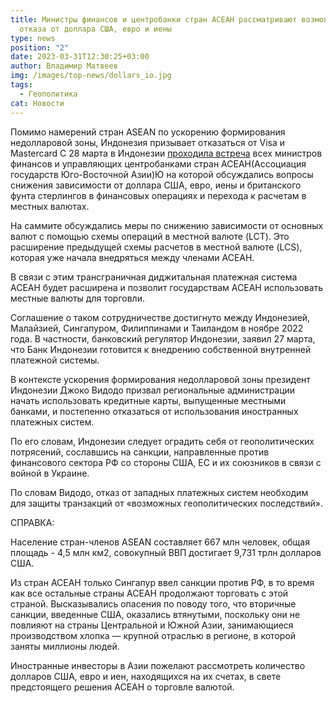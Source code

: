 ```yaml
---
title: Министры финансов и центробанки стран АСЕАН рассматривают возможность
  отказа от доллара США, евро и иены
type: news
position: "2"
date: 2023-03-31T12:30:25+03:00
author: Владимир Матвеев
img: /images/top-news/dollars_io.jpg
tags:
  - Геополитика
cat: Новости
---
```

Помимо намерений стран АSЕАN по ускорению формирования недолларовой зоны, Индонезия призывает отказаться от Visa и Mastercard
С 28 марта в Индонезии [проходила встреча](https://www.aseanbriefing.com/news/asean-finance-ministers-and-central-banks-consider-dropping-us-dollar-euro-and-yen-indonesia-calls-for-phasing-out-visa-and-mastercard/) всех министров финансов и управляющих центробанками стран АСЕАН(Ассоциация государств Юго-Восточной Азии)Ю на которой обсуждались вопросы снижения зависимости от доллара США, евро, иены и британского фунта стерлингов в финансовых операциях и перехода к расчетам в местных валютах.

На саммите обсуждались меры по снижению зависимости от основных валют с помощью схемы операций в местной валюте (LCT). Это расширение предыдущей схемы расчетов в местной валюте (LCS), которая уже начала внедряться между членами АСЕАН.

В связи с этим трансграничная диджитальная платежная система АСЕАН будет расширена и позволит государствам АСЕАН использовать местные валюты для торговли. 

Соглашение о таком сотрудничестве достигнуто между Индонезией, Малайзией, Сингапуром, Филиппинами и Таиландом в ноябре 2022 года. В частности, банковский регулятор Индонезии, заявил 27 марта, что Банк Индонезии готовится к внедрению собственной внутренней платежной системы.

В контексте ускорения формирования недолларовой зоны президент Индонезии Джоко Видодо призвал региональные администрации начать использовать кредитные карты, выпущенные местными банками, и постепенно отказаться от использования иностранных платежных систем.

По его словам, Индонезии следует оградить себя от геополитических потрясений, сославшись на санкции, направленные против финансового сектора РФ со стороны США, ЕС и их союзников в связи с войной в Украине.

По словам Видодо, отказ от западных платежных систем необходим для защиты транзакций от «возможных геополитических последствий».

СПРАВКА:

Население стран-членов ASEAN составляет 667 млн человек, общая площадь - 4,5 млн км2, совокупный ВВП достигает 9,731 трлн долларов США.

Из стран АСЕАН только Сингапур ввел санкции против РФ, в то время как все остальные страны АСЕАН продолжают торговать с этой страной. Высказывались опасения по поводу того, что вторичные санкции, введенные США, оказались втянутыми, поскольку они не повлияют на страны Центральной и Южной Азии, занимающиеся производством хлопка — крупной отраслью в регионе, в которой заняты миллионы людей.

Иностранные инвесторы в Азии пожелают рассмотреть количество долларов США, евро и иен, находящихся на их счетах, в свете предстоящего решения АСЕАН о торговле валютой.